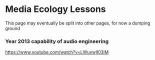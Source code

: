 # Media Ecology Lessons

This page may eventually be split into other pages, for now a dumping ground

### Year 2013 capability of audio engineering

https://www.youtube.com/watch?v=LWuvwII03iM

